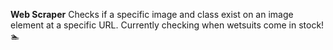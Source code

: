 **Web Scraper**
Checks if a specific image and class exist on an image element at a specific URL.
Currently checking when wetsuits come in stock! 🏊


